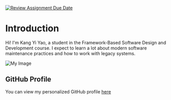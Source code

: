 [![Review Assignment Due Date](https://classroom.github.com/assets/deadline-readme-button-22041afd0340ce965d47ae6ef1cefeee28c7c493a6346c4f15d667ab976d596c.svg)](https://classroom.github.com/a/LQr4ft17)

# Introduction

Hi! I'm Kang Yi Yao, a student in the Framework-Based Software Design and Development course.
I expect to learn a lot about modern software maintenance practices and how to work with legacy systems.

![My Image](/tutorial-1-YIYAO1019/Yi%20Yao_Photo.jpg)

## GitHub Profile

You can view my personalized GitHub profile [here](https://github.com/YIYAO1019)
